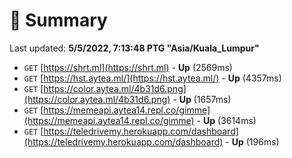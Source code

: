 # 📖 Summary
Last updated: **5/5/2022, 7:13:48 PTG "Asia/Kuala_Lumpur"**

- `GET` [https://shrt.ml](https://shrt.ml) - **Up** (2569ms)
- `GET` [https://hst.aytea.ml/](https://hst.aytea.ml/) - **Up** (4357ms)
- `GET` [https://color.aytea.ml/4b31d6.png](https://color.aytea.ml/4b31d6.png) - **Up** (1657ms)
- `GET` [https://memeapi.aytea14.repl.co/gimme](https://memeapi.aytea14.repl.co/gimme) - **Up** (3614ms)
- `GET` [https://teledrivemy.herokuapp.com/dashboard](https://teledrivemy.herokuapp.com/dashboard) - **Up** (196ms)
